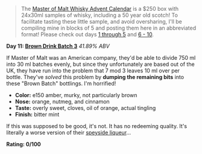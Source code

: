 > The [Master of Malt Whisky Advent Calendar](http://www.masterofmalt.com/whiskies/drinks-by-the-dram/the-whisky-advent-calendar/) is a $250 box with 24x30ml samples of whisky, including a 50 year old scotch!  To facilitate tasting these little sample, and avoid oversharing, I'll be compiling mine in blocks of 5 and posting them here in an abbreviated format!  Please check out days [1 through 5](http://www.reddit.com/r/Scotch/comments/14d9m2/whiskymas_reviews_days_1_to_5/) and [6 - 10](http://www.reddit.com/r/Scotch/comments/14nd69/whiskymas_reviews_days_6_10/).

**Day 11: [Brown Drink Batch 3](http://www.masterofmalt.com/brown-drink/master-of-malt/master-of-malts-brown-drink-batch-3/brown-drink/?srh=1)**
*41.89% ABV*

If Master of Malt was an American company, they'd be able to divide 750 ml into 30 ml batches evenly, but since they unfortunately are based out of the UK, they have run into the problem that 7 mod 3 leaves 10 ml over per bottle.  They've *solved* this problem by **dumping the remaining bits** into these "Brown Batch" bottlings.  I'm horrified!

* **Color:** e150 amber, murky, not particularly brown
* **Nose:** orange, nutmeg, and cinnamon
* **Taste:** overly sweet, cloves, oil of orange, actual tingling
* **Finish:** bitter mint

If this was supposed to be good, it's not.  It has no redeeming quality.  It's literally a worse version of their [speyside liqueur](http://www.masterofmalt.com/liqueurs/master-of-malt-10-year-old-speyside-whisky-liqueur/?srh=1)...

**Rating: 0/100**